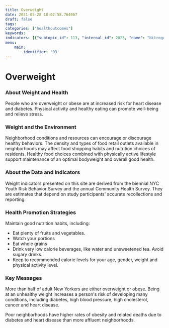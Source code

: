```yaml
---
title: Overweight
date: 2021-05-28 18:02:58.764067
draft: false
tags: 
categories: ["healthoutcomes"]
keywords: 
indicators: [{"subtopic_id": 113, "internal_id": 2025, "name": "Nitrogen Dioxide (NO2)", "URL": "https://a816-dohbesp.nyc.gov/IndicatorPublic/VisualizationData.aspx?id=2025,719b87,113,Summarize"}, {"subtopic_id": 113, "internal_id": 2063, "name": "Obese Adults", "URL": "https://a816-dohbesp.nyc.gov/IndicatorPublic/VisualizationData.aspx?id=2063,719b87,113,Summarize"}, {"subtopic_id": 113, "internal_id": 2064, "name": "Obese Youth", "URL": "https://a816-dohbesp.nyc.gov/IndicatorPublic/VisualizationData.aspx?id=2064,719b87,113,Summarize"}, {"subtopic_id": 113, "internal_id": 2061, "name": "Overweight or Obese Adults", "URL": "https://a816-dohbesp.nyc.gov/IndicatorPublic/VisualizationData.aspx?id=2061,719b87,113,Summarize"}, {"subtopic_id": 113, "internal_id": 2062, "name": "Overweight or Obese Youth", "URL": "https://a816-dohbesp.nyc.gov/IndicatorPublic/VisualizationData.aspx?id=2062,719b87,113,Summarize"}]
menu:
    main:
        identifier: '03'
---
```

# Overweight
### About Weight and Health


People who are overweight or obese are at increased risk for heart disease and diabetes. Physical activity and healthy eating can promote well-being and relieve stress.


### Weight and the Environment


Neighborhood conditions and resources can encourage or discourage healthy behaviors. The density and types of food retail outlets available in neighborhoods may affect food shopping habits and nutrition choices of residents. Healthy food choices combined with physically active lifestyle support maintenance of an optimal bodyweight and overall good health.


### About the Data and Indicators


Weight indicators presented on this site are derived from the biennial NYC Youth Risk Behavior Survey and the annual Community Health Survey. They are estimates that depend on study participants' accurate recollections and reporting.


### Health Promotion Strategies


Maintain good nutrition habits, including:


* Eat plenty of fruits and vegetables.
* Watch your portions
* Eat whole grains
* Drink very low calorie beverages, like water and unsweetened tea. Avoid sugary drinks.
* Keep to recommended calorie levels for your age, gender, weight and physical activity level.


### Key Messages


More than half of adult New Yorkers are either overweight or obese. Being at an unhealthy weight increases a person's risk of developing many conditions, including diabetes, high blood pressure, high cholesterol, cancer and heart disease.


Poor neighborhoods have higher rates of obesity and related deaths due to diabetes and heart disease than more affluent neighborhoods.


